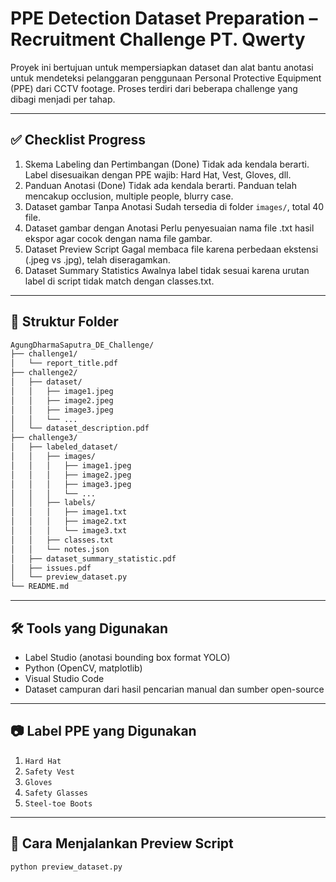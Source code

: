 # PPE Detection Dataset Preparation – Recruitment Challenge PT. Qwerty

Proyek ini bertujuan untuk mempersiapkan dataset dan alat bantu anotasi untuk mendeteksi pelanggaran penggunaan Personal Protective Equipment (PPE) dari CCTV footage. Proses terdiri dari beberapa challenge yang dibagi menjadi per tahap.

---

## ✅ Checklist Progress

1. Skema Labeling dan Pertimbangan (Done)
   Tidak ada kendala berarti. Label disesuaikan dengan PPE wajib: Hard Hat, Vest, Gloves, dll.
2. Panduan Anotasi (Done)
   Tidak ada kendala berarti. Panduan telah mencakup occlusion, multiple people, blurry case.
3. Dataset gambar Tanpa Anotasi
   Sudah tersedia di folder `images/`, total 40 file.
4. Dataset gambar dengan Anotasi
   Perlu penyesuaian nama file .txt hasil ekspor agar cocok dengan nama file gambar.
5. Dataset Preview Script
   Gagal membaca file karena perbedaan ekstensi (.jpeg vs .jpg), telah diseragamkan.
6. Dataset Summary Statistics
   Awalnya label tidak sesuai karena urutan label di script tidak match dengan classes.txt.

---

## 📁 Struktur Folder

```bash
AgungDharmaSaputra_DE_Challenge/
├── challenge1/
│   └── report_title.pdf
├── challenge2/
│   ├── dataset/
│   │   ├── image1.jpeg
│   │   ├── image2.jpeg
│   │   ├── image3.jpeg
│   │   └── ...
│   └── dataset_description.pdf
├── challenge3/
│   ├── labeled_dataset/
│   │   ├── images/
│   │   │   ├── image1.jpeg
│   │   │   ├── image2.jpeg
│   │   │   ├── image3.jpeg
│   │   │   └── ...
│   │   ├── labels/
│   │   │   ├── image1.txt
│   │   │   ├── image2.txt
│   │   │   └── image3.txt
│   │   ├── classes.txt
│   │   └── notes.json
│   ├── dataset_summary_statistic.pdf
│   ├── issues.pdf
│   └── preview_dataset.py
└── README.md
```

---

## 🛠 Tools yang Digunakan

- Label Studio (anotasi bounding box format YOLO)
- Python (OpenCV, matplotlib)
- Visual Studio Code
- Dataset campuran dari hasil pencarian manual dan sumber open-source

---

## 📷 Label PPE yang Digunakan

1. `Hard Hat`
2. `Safety Vest`
3. `Gloves`
4. `Safety Glasses`
5. `Steel-toe Boots`

---

## 🧪 Cara Menjalankan Preview Script

```bash
python preview_dataset.py
```
